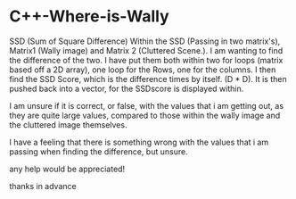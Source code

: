 # C++-Where-is-Wally


SSD (Sum of Square Difference)
Within the SSD (Passing in two matrix's), Matrix1 (Wally image) and Matrix 2 (Cluttered Scene.).
I am wanting to find the difference of the two.
I have put them both within two for loops (matrix based off a 2D array), one loop for the Rows, one for the columns.
I then find the SSD Score, which is the difference times by itself. (D * D).
It is then pushed back into a vector, for the SSDscore is displayed within.

I am unsure if it is correct, or false, with the values that i am getting out, as they are quite large values, compared to those within the wally image and the cluttered image themselves.

I have a feeling that there is something wrong with the values that i am passing when finding the difference, but unsure.

any help would be appreciated!

thanks in advance

